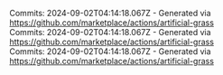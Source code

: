Commits: 2024-09-02T04:14:18.067Z - Generated via https://github.com/marketplace/actions/artificial-grass
<br>
Commits: 2024-09-02T04:14:18.067Z - Generated via https://github.com/marketplace/actions/artificial-grass
<br>
Commits: 2024-09-02T04:14:18.067Z - Generated via https://github.com/marketplace/actions/artificial-grass
<br>
